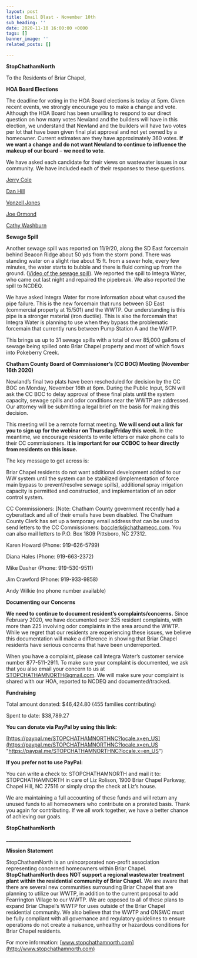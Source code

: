 ```yaml
---
layout: post
title: Email Blast - November 10th
sub_heading: ''
date: 2020-11-10 16:00:00 +0000
tags: []
banner_image: ''
related_posts: []

---
```

**StopChathamNorth**

To the Residents of Briar Chapel,

**HOA Board Elections**

The deadline for voting in the HOA Board elections is today at 5pm. Given recent events, we strongly encourage you to make a change and vote. Although the HOA Board has been unwilling to respond to our direct question on how many votes Newland and the builders will have in this election, we understand that Newland and the builders will have two votes per lot that have been given final plat approval and not yet owned by a homeowner. Current estimates are they have approximately 360 votes. **If we want a change and do not want Newland to continue to influence the makeup of our board** – **we need to vote**.

We have asked each candidate for their views on wastewater issues in our community. We have included each of their responses to these questions.

[Jerry Cole](https://drive.google.com/file/d/1c2SVX-R13jdM5KuTPo-C8lh0MZRaNU7Z/view?usp=sharing)

[Dan Hill](https://drive.google.com/file/d/1-EY171HQZED8BSsuQrMau81Cjw_s4cPV/view?usp=sharing)

[Vonzell Jones](https://drive.google.com/file/d/1DIaHE18JVJlMxw2wgkMWXpIZ6FGpVqD-/view?usp=sharing)

[Joe Ormond](https://drive.google.com/file/d/1ApfKZmJr-1wHlHSWIv72m80_i6IJx7yZ/view?usp=sharing)

[Cathy Washburn](https://drive.google.com/file/d/1c8mwPaIN07VZgxLGdQrS9QNk4SyiF858/view?usp=sharing)

**Sewage Spill**

Another sewage spill was reported on 11/9/20, along the SD East forcemain behind Beacon Ridge about 50 yds from the storm pond. There was standing water on a slight rise about 15 ft. from a sewer hole, every few minutes, the water starts to bubble and there is fluid coming up from the ground. ([Video of the sewage spill](https://drive.google.com/file/d/1NeO7nCHjsyhtN6mMS5QXiUpBRArADVrf/view?usp=sharing)). We reported the spill to Integra Water, who came out last night and repaired the pipebreak. We also reported the spill to NCDEQ.

We have asked Integra Water for more information about what caused the pipe failure. This is the new forcemain that runs between SD East (commercial property at 15/501) and the WWTP. Our understanding is this pipe is a stronger material (iron ductile). This is also the forcemain that Integra Water is planning to use when they bypass the problematic forcemain that currently runs between Pump Station A and the WWTP.

This brings us up to 31 sewage spills with a total of over 85,000 gallons of sewage being spilled onto Briar Chapel property and most of which flows into Pokeberry Creek.

**Chatham County Board of Commissioner’s (CC BOC) Meeting (November 16th 2020)**

Newland’s final two plats have been rescheduled for decision by the CC BOC on Monday, November 16th at 6pm. During the Public Input, SCN will ask the CC BOC to delay approval of these final plats until the system capacity, sewage spills and odor conditions near the WWTP are addressed. Our attorney will be submitting a legal brief on the basis for making this decision.

This meeting will be a remote format meeting. **We will send out a link for you to sign up for the webinar on Thursday/Friday this week.** In the meantime, we encourage residents to write letters or make phone calls to their CC commissioners. **It is important for our CCBOC to hear directly from residents on this issue.**

The key message to get across is:

Briar Chapel residents do not want additional development added to our WW system until the system can be stabilized (implementation of force main bypass to prevent/resolve sewage spills), additional spray irrigation capacity is permitted and constructed, and implementation of an odor control system.

CC Commissioners: \[Note: Chatham County government recently had a cyberattack and all of their emails have been disabled. The Chatham County Clerk has set up a temporary email address that can be used to send letters to the CC Commissioners: [bocclerk@chathameoc.com](mailto:bocclerk@chathameoc.com). You can also mail letters to P.O. Box 1809 Pittsboro, NC 27312.

Karen Howard (Phone: 919-626-5799)

Diana Hales (Phone: 919-663-2372)

Mike Dasher (Phone: 919-530-9511)

Jim Crawford (Phone: 919-933-9858)

Andy Wilkie (no phone number available)

**Documenting our Concerns**

**We need to continue to document resident’s complaints/concerns.** Since February 2020, we have documented over 325 resident complaints, with more than 225 involving odor complaints in the area around the WWTP. While we regret that our residents are experiencing these issues, we believe this documentation will make a difference in showing that Briar Chapel residents have serious concerns that have been underreported.

When you have a complaint, please call Integra Water’s customer service number 877-511-2911. To make sure your complaint is documented, we ask that you also email your concern to us at [STOPCHATHAMNORTH@gmail.com](mailto:STOPCHATHAMNORTH@gmail.com). We will make sure your complaint is shared with our HOA, reported to NCDEQ and documented/tracked.

**Fundraising**

Total amount donated: $46,424.80 (455 families contributing)

Spent to date: $38,789.27

**You can donate via PayPal by using this link:**

[https://paypal.me/STOPCHATHAMNORTHNC?locale.x=en_US](https://paypal.me/STOPCHATHAMNORTHNC?locale.x=en_US "https://paypal.me/STOPCHATHAMNORTHNC?locale.x=en_US")

**If you prefer not to use PayPal:**

You can write a check to: STOPCHATHAMNORTH and mail it to: STOPCHATHAMNORTH in care of Liz Rolison, 1900 Briar Chapel Parkway, Chapel Hill, NC 27516 or simply drop the check at Liz’s house.

We are maintaining a full accounting of these funds and will return any unused funds to all homeowners who contribute on a prorated basis. Thank you again for contributing. If we all work together, we have a better chance of achieving our goals.

**StopChathamNorth**

**___________________________________________________**

**Mission Statement**

StopChathamNorth is an unincorporated non-profit association representing concerned homeowners within Briar Chapel. **StopChathamNorth does NOT support a regional wastewater treatment plant within the residential community of Briar Chapel.** We are aware that there are several new communities surrounding Briar Chapel that are planning to utilize our WWTP, in addition to the current proposal to add Fearrington Village to our WWTP. We are opposed to all of these plans to expand Briar Chapel’s WWTP for uses outside of the Briar Chapel residential community. We also believe that the WWTP and ONSWC must be fully compliant with all governance and regulatory guidelines to ensure operations do not create a nuisance, unhealthy or hazardous conditions for Briar Chapel residents.

For more information: [www.stopchathamnorth.com](http://www.stopchathamnorth.com)